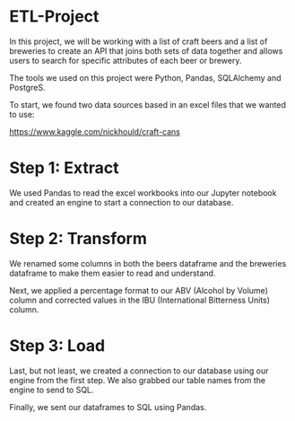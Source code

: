 # ETL-Project

In this project, we will be working with a list of craft beers and  a list of breweries to create an API that joins both sets of data together and allows users to search for specific attributes of each beer or brewery.

The tools we used on this project were Python, Pandas, SQLAlchemy and PostgreS.

To start, we found two data sources based in an excel files that we wanted to use:

https://www.kaggle.com/nickhould/craft-cans

# Step 1: Extract

We used Pandas to read the excel workbooks into our Jupyter notebook and created an engine to start a connection to our database.

# Step 2: Transform

We renamed some columns in both the beers dataframe and the breweries dataframe to make them easier to read and understand. 

Next, we applied a percentage format to our ABV (Alcohol by Volume) column and corrected values in the IBU (International Bitterness Units) column.

# Step 3: Load

Last, but not least, we created a connection to our database using our engine from the first step. We also grabbed our table names from the engine to send to SQL.

Finally, we sent our dataframes to SQL using Pandas.
